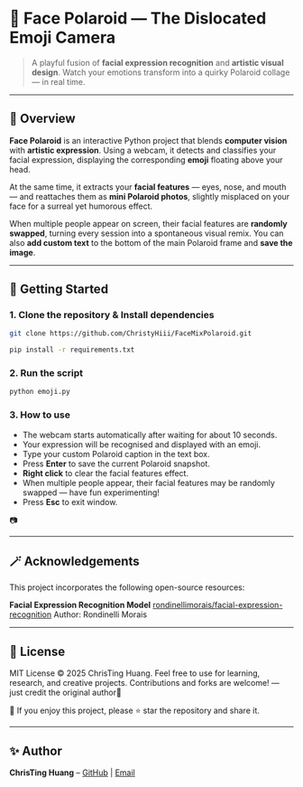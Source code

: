 # 📸 **Face Polaroid — The Dislocated Emoji Camera**

> A playful fusion of **facial expression recognition** and **artistic visual design**.
> Watch your emotions transform into a quirky Polaroid collage — in real time.

---

## 📖 Overview

**Face Polaroid** is an interactive Python project that blends **computer vision** with **artistic expression**.
Using a webcam, it detects and classifies your facial expression, displaying the corresponding **emoji** floating above your head.

At the same time, it extracts your **facial features** — eyes, nose, and mouth — and reattaches them as **mini Polaroid photos**, slightly misplaced on your face for a surreal yet humorous effect.

When multiple people appear on screen, their facial features are **randomly swapped**, turning every session into a spontaneous visual remix.
You can also **add custom text** to the bottom of the main Polaroid frame and **save the image**.

---

## 🚀 Getting Started

### 1. Clone the repository & Install dependencies

```bash
git clone https://github.com/ChristyHiii/FaceMixPolaroid.git
```

```bash
pip install -r requirements.txt
```

### 2. Run the script

```bash
python emoji.py
```

### 3. How to use

* The webcam starts automatically after waiting for about 10 seconds.
* Your expression will be recognised and displayed with an emoji.
* Type your custom Polaroid caption in the text box.
* Press **Enter** to save the current Polaroid snapshot.
* **Right click** to clear the facial features effect.
* When multiple people appear, their facial features may be randomly swapped — have fun experimenting!
* Press **Esc** to exit window.

📷 



---

## 🪄 Acknowledgements

This project incorporates the following open-source resources:

**Facial Expression Recognition Model**
[rondinellimorais/facial-expression-recognition](https://github.com/rondinellimorais/facial-expression-recognition)
Author: Rondinelli Morais

---

## 📜 License

MIT License © 2025 ChrisTing Huang. Feel free to use for learning, research, and creative projects. Contributions and forks are welcome! — just credit the original author🍬

🌟 If you enjoy this project, please ⭐ star the repository and share it.

---

## ✨ Author

**ChrisTing Huang** – [GitHub](https://github.com/ChristyHiii) | [Email](candybrownhuang@gmail.com)
